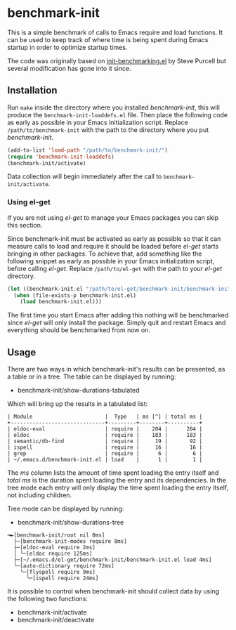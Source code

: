 # benchmark-init

This is a simple benchmark of calls to Emacs require and load functions.
It can be used to keep track of where time is being spent during Emacs
startup in order to optimize startup times.

The code was originally based on [init-benchmarking.el][1] by Steve Purcell but
several modification has gone into it since.


## Installation

Run `make` inside the directory where you installed *benchmark-init*, this will
produce the `benchmark-init-loaddefs.el` file.  Then place the following code
as early as possible in your Emacs initialization script.  Replace
`/path/to/benchmark-init` with the path to the directory where you put
*benchmark-init*.

```lisp
(add-to-list 'load-path "/path/to/benchmark-init/")
(require 'benchmark-init-loaddefs)
(benchmark-init/activate)
```

Data collection will begin immediately after the call to
`benchmark-init/activate`.


### Using el-get

If you are not using *el-get* to manage your Emacs packages you can skip this
section.

Since benchmark-init must be activated as early as possible so that it can
measure calls to load and require it should be loaded before *el-get* starts
bringing in other packages.  To achieve that, add something like the following
snippet as early as possible in your Emacs initialization script, before
calling *el-get*.  Replace `/path/to/el-get` with the path to your *el-get*
directory.

```lisp
(let ((benchmark-init.el "/path/to/el-get/benchmark-init/benchmark-init.el"))
  (when (file-exists-p benchmark-init.el)
    (load benchmark-init.el)))
```

The first time you start Emacs after adding this nothing will be benchmarked
since *el-get* will only install the package.  Simply quit and restart Emacs
and everything should be benchmarked from now on.


## Usage

There are two ways in which benchmark-init's results can be presented, as a
table or in a tree.  The table can be displayed by running:

 - benchmark-init/show-durations-tabulated

Which will bring up the results in a tabulated list:

```
| Module                       |  Type   | ms [^] | total ms |
+------------------------------+---------+--------+----------+
| eldoc-eval                   | require |    204 |      204 |
| eldoc                        | require |    183 |      183 |
| semantic/db-find             | require |     19 |       92 |
| ispell                       | require |     16 |       16 |
| grep                         | require |      6 |        6 |
| ~/.emacs.d/benchmark-init.el | load    |      1 |        1 |
```

The *ms* column lists the amount of time spent loading the entry itself and
*total ms* is the duration spent loading the entry and its dependencies.  In
the tree mode each entry will only display the time spent loading the entry
itself, not including children.

Tree mode can be displayed by running:

 - benchmark-init/show-durations-tree

```
╼►[benchmark-init/root nil 0ms]
  ├─[benchmark-init-modes require 8ms]
  ├─[eldoc-eval require 2ms]
  │ ╰─[eldoc require 125ms]
  ├─[~/.emacs.d/el-get/benchmark-init/benchmark-init.el load 4ms]
  ╰─[auto-dictionary require 72ms]
    ╰─[flyspell require 9ms]
      ╰─[ispell require 24ms]
```

It is possible to control when benchmark-init should collect data by using the
following two functions:

 - benchmark-init/activate
 - benchmark-init/deactivate

[1]: https://github.com/purcell/emacs.d/blob/master/lisp/init-benchmarking.el
